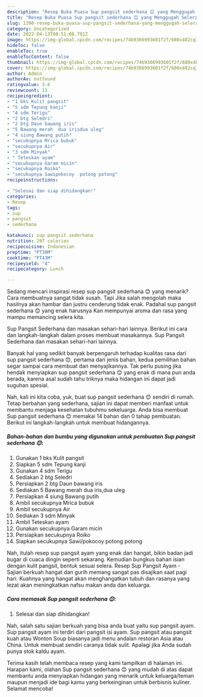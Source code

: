 ```yaml
---
description: "Resep Buka Puasa Sup pangsit sederhana 😊 yang Menggugah Selera"
title: "Resep Buka Puasa Sup pangsit sederhana 😊 yang Menggugah Selera"
slug: 1390-resep-buka-puasa-sup-pangsit-sederhana-yang-menggugah-selera
category: Uncategorized
date: 2022-04-13T08:51:08.791Z
image: https://img-global.cpcdn.com/recipes/74b9366993601f2f/680x482cq70/sup-pangsit-sederhana-foto-resep-utama.jpg
hideToc: false
enableToc: true
enableTocContent: false
thumbnail: https://img-global.cpcdn.com/recipes/74b9366993601f2f/680x482cq70/sup-pangsit-sederhana-foto-resep-utama.jpg
cover: https://img-global.cpcdn.com/recipes/74b9366993601f2f/680x482cq70/sup-pangsit-sederhana-foto-resep-utama.jpg
author: Admin
authorAv: notfound
ratingvalue: 3.6
reviewcount: 13
recipeingredient:
- "1 bks Kulit pangsit"
- "5 sdm Tepung kanji"
- "4 sdm Terigu"
- "2 btg Seledri"
- "2 btg Daun bawang iris"
- "5 Bawang merah  dua irisdua uleg"
- "4 siung Bawang putih"
- "secukupnya Mrica bubuk"
- "secukupnya Air"
- "3 sdm Minyak"
- " Teteskan ayam"
- "secukupnya Garam micin"
- "secukupnya Roiko"
- "secukupnya Sawipokocoy  potong potong"
recipeinstructions:

- "Selesai dan siap dihidangkan!"
categories:
- Resep
tags:
- sup
- pangsit
- sederhana

katakunci: sup pangsit sederhana 
nutrition: 297 calories
recipecuisine: Indonesian
preptime: "PT30M"
cooktime: "PT43M"
recipeyield: "4"
recipecategory: Lunch

---
```



Sedang mencari inspirasi resep sup pangsit sederhana 😊 yang menarik? Cara membuatnya sangat tidak susah. Tapi Jika salah mengolah maka hasilnya akan hambar dan justru cenderung tidak enak. Padahal sup pangsit sederhana 😊 yang enak harusnya Kan mempunyai aroma dan rasa yang mampu memancing selera kita.


Sup Pangsit Sederhana dan masakan sehari-hari lainnya. Berikut ini cara dan langkah-langkah dalam proses membuat masakannya. Sup Pangsit Sederhana dan masakan sehari-hari lainnya.

Banyak hal yang sedikit banyak berpengaruh terhadap kualitas rasa dari sup pangsit sederhana 😊, pertama dari jenis bahan, kedua pemilihan bahan segar sampai cara membuat dan menyajikannya. Tak perlu pusing jika hendak menyiapkan sup pangsit sederhana 😊 yang enak di mana pun anda berada, karena asal sudah tahu triknya maka hidangan ini dapat jadi suguhan spesial.


Nah, kali ini kita coba, yuk, buat sup pangsit sederhana 😊 sendiri di rumah. Tetap berbahan yang sederhana, sajian ini dapat memberi manfaat untuk membantu menjaga kesehatan tubuhmu sekeluarga. Anda bisa membuat Sup pangsit sederhana 😊 memakai 14 bahan dan 0 tahap pembuatan. Berikut ini langkah-langkah untuk membuat hidangannya.

<!--inarticleads1-->

##### Bahan-bahan dan bumbu yang digunakan untuk pembuatan Sup pangsit sederhana 😊:

1. Gunakan 1 bks Kulit pangsit
1. Siapkan 5 sdm Tepung kanji
1. Gunakan 4 sdm Terigu
1. Sediakan 2 btg Seledri
1. Persiapkan 2 btg Daun bawang iris
1. Sediakan 5 Bawang merah  dua iris,dua uleg
1. Persiapkan 4 siung Bawang putih
1. Ambil secukupnya Mrica bubuk
1. Ambil secukupnya Air
1. Sediakan 3 sdm Minyak
1. Ambil  Teteskan ayam
1. Gunakan secukupnya Garam micin
1. Persiapkan secukupnya Roiko
1. Siapkan secukupnya Sawi/pokocoy  potong potong


Nah, itulah resep sup pangsit ayam yang enak dan hangat, bikin badan jadi bugar di cuaca dingin seperti sekarang. Kemudian bungkus bahan isian dengan kulit pangsit, bentuk sesuai selera. Resep Sup Pangsit Ayam - Sajian berkuah hangat dan gurih memang sangat pas disajikan saat pagi hari. Kuahnya yang hangat akan menghangatkan tubuh dan rasanya yang lezat akan meningkatkan nafsu makan anda dan keluarga. 

<!--inarticleads2-->

##### Cara memasak Sup pangsit sederhana 😊:


1. Selesai dan siap dihidangkan!

Nah, salah satu sajian berkuah yang bisa anda buat yaitu sup pangsit ayam. Sup pangsit ayam ini terdiri dari pangsit isi ayam. Sup pangsit atau pangsit kuah atau Wonton Soup biasanya jadi menu andalan restoran Asia atau China. Untuk membuat sendiri caranya tidak sulit. Apalagi jika Anda sudah punya stok kaldu ayam. 

Terima kasih telah membaca resep yang kami tampilkan di halaman ini. Harapan kami, olahan Sup pangsit sederhana 😊 yang mudah di atas dapat membantu anda menyiapkan hidangan yang menarik untuk keluarga/teman maupun menjadi ide bagi kamu yang berkeinginan untuk berbisnis kuliner. Selamat mencoba!
